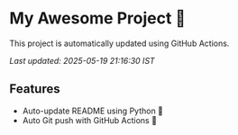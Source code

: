# My Awesome Project 🚀

This project is automatically updated using GitHub Actions.

_Last updated: 2025-05-19 21:16:30 IST_

## Features
- Auto-update README using Python 🐍
- Auto Git push with GitHub Actions 🤖
